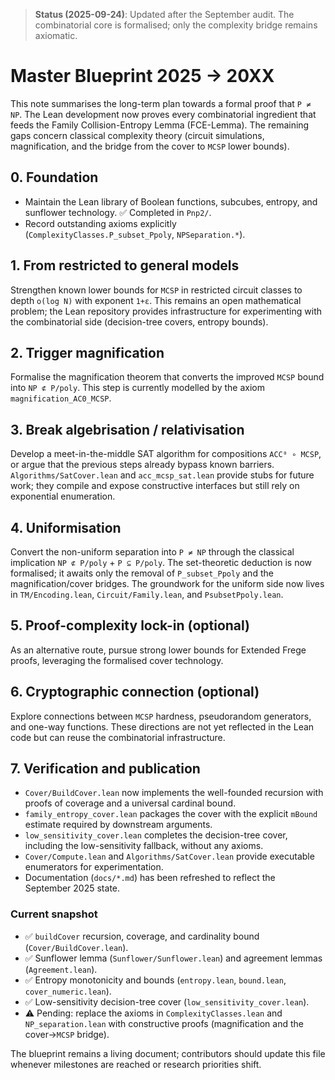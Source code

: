 > **Status (2025-09-24)**: Updated after the September audit.  The combinatorial core is formalised; only the complexity bridge remains axiomatic.
>
# Master Blueprint 2025 → 20XX

This note summarises the long-term plan towards a formal proof that `P ≠ NP`.  The Lean development now proves every combinatorial ingredient that feeds the Family Collision-Entropy Lemma (FCE-Lemma).  The remaining gaps concern classical complexity theory (circuit simulations, magnification, and the bridge from the cover to `MCSP` lower bounds).

## 0. Foundation

* Maintain the Lean library of Boolean functions, subcubes, entropy, and sunflower technology.  ✅ Completed in `Pnp2/`.
* Record outstanding axioms explicitly (`ComplexityClasses.P_subset_Ppoly`, `NPSeparation.*`).

## 1. From restricted to general models

Strengthen known lower bounds for `MCSP` in restricted circuit classes to depth `o(log N)` with exponent `1+ε`.  This remains an open mathematical problem; the Lean repository provides infrastructure for experimenting with the combinatorial side (decision-tree covers, entropy bounds).

## 2. Trigger magnification

Formalise the magnification theorem that converts the improved `MCSP` bound into `NP ⊄ P/poly`.  This step is currently modelled by the axiom `magnification_AC0_MCSP`.

## 3. Break algebrisation / relativisation

Develop a meet-in-the-middle SAT algorithm for compositions `ACC⁰ ∘ MCSP`, or argue that the previous steps already bypass known barriers.  `Algorithms/SatCover.lean` and `acc_mcsp_sat.lean` provide stubs for future work; they compile and expose constructive interfaces but still rely on exponential enumeration.

## 4. Uniformisation

Convert the non-uniform separation into `P ≠ NP` through the classical implication `NP ⊄ P/poly` + `P ⊆ P/poly`.  The set-theoretic deduction is now formalised; it awaits only the removal of `P_subset_Ppoly` and the magnification/cover bridges.  The groundwork for the uniform side now lives in `TM/Encoding.lean`, `Circuit/Family.lean`, and `PsubsetPpoly.lean`.

## 5. Proof-complexity lock-in (optional)

As an alternative route, pursue strong lower bounds for Extended Frege proofs, leveraging the formalised cover technology.

## 6. Cryptographic connection (optional)

Explore connections between `MCSP` hardness, pseudorandom generators, and one-way functions.  These directions are not yet reflected in the Lean code but can reuse the combinatorial infrastructure.

## 7. Verification and publication

* `Cover/BuildCover.lean` now implements the well-founded recursion with proofs of coverage and a universal cardinal bound.
* `family_entropy_cover.lean` packages the cover with the explicit `mBound` estimate required by downstream arguments.
* `low_sensitivity_cover.lean` completes the decision-tree cover, including the low-sensitivity fallback, without any axioms.
* `Cover/Compute.lean` and `Algorithms/SatCover.lean` provide executable enumerators for experimentation.
* Documentation (`docs/*.md`) has been refreshed to reflect the September 2025 state.

### Current snapshot

* ✅ `buildCover` recursion, coverage, and cardinality bound (`Cover/BuildCover.lean`).
* ✅ Sunflower lemma (`Sunflower/Sunflower.lean`) and agreement lemmas (`Agreement.lean`).
* ✅ Entropy monotonicity and bounds (`entropy.lean`, `bound.lean`, `cover_numeric.lean`).
* ✅ Low-sensitivity decision-tree cover (`low_sensitivity_cover.lean`).
* ⚠️ Pending: replace the axioms in `ComplexityClasses.lean` and `NP_separation.lean` with constructive proofs (magnification and the cover→`MCSP` bridge).

The blueprint remains a living document; contributors should update this file whenever milestones are reached or research priorities shift.
